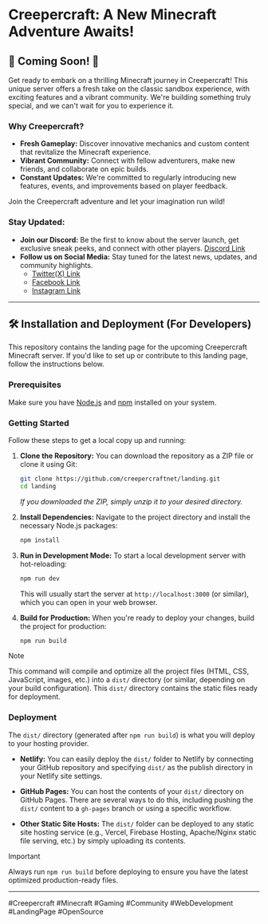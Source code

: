 # Creepercraft: A New Minecraft Adventure Awaits!

## 🚀 Coming Soon! 🚀

Get ready to embark on a thrilling Minecraft journey in Creepercraft! This unique server offers a fresh take on the classic sandbox experience, with exciting features and a vibrant community. We're building something truly special, and we can't wait for you to experience it.

### Why Creepercraft?

* **Fresh Gameplay:** Discover innovative mechanics and custom content that revitalize the Minecraft experience.
* **Vibrant Community:** Connect with fellow adventurers, make new friends, and collaborate on epic builds.
* **Constant Updates:** We're committed to regularly introducing new features, events, and improvements based on player feedback.

Join the Creepercraft adventure and let your imagination run wild!

### Stay Updated:

* **Join our Discord:** Be the first to know about the server launch, get exclusive sneak peeks, and connect with other players. [Discord Link](https://creeperhub.net/discord)
* **Follow us on Social Media:** Stay tuned for the latest news, updates, and community highlights.
    * [Twitter(X) Link](https://x.com/creepercraftfun)
    * [Facebook Link](https://fb.com/creepercraft)
    * [Instagram Link](https://instagram.com/creepercraftnet)

---

## 🛠️ Installation and Deployment (For Developers)

This repository contains the landing page for the upcoming Creepercraft Minecraft server. If you'd like to set up or contribute to this landing page, follow the instructions below.

### Prerequisites

Make sure you have [Node.js](https://nodejs.org/en/) and [npm](https://www.npmjs.com/) installed on your system.

### Getting Started

Follow these steps to get a local copy up and running:

1.  **Clone the Repository:**
    You can download the repository as a ZIP file or clone it using Git:

    ```bash
    git clone https://github.com/creepercraftnet/landing.git
    cd landing
    ```

    *If you downloaded the ZIP, simply unzip it to your desired directory.*

2.  **Install Dependencies:**
    Navigate to the project directory and install the necessary Node.js packages:

    ```bash
    npm install
    ```

3.  **Run in Development Mode:**
    To start a local development server with hot-reloading:

    ```bash
    npm run dev
    ```
    This will usually start the server at `http://localhost:3000` (or similar), which you can open in your web browser.

4.  **Build for Production:**
    When you're ready to deploy your changes, build the project for production:

    ```bash
    npm run build
    ```

> [!NOTE]
> This command will compile and optimize all the project files (HTML, CSS, JavaScript, images, etc.) into a `dist/` directory (or similar, depending on your build configuration). This `dist/` directory contains the static files ready for deployment.

### Deployment

The `dist/` directory (generated after `npm run build`) is what you will deploy to your hosting provider.

* **Netlify:**
    You can easily deploy the `dist/` folder to Netlify by connecting your GitHub repository and specifying `dist/` as the publish directory in your Netlify site settings.

* **GitHub Pages:**
    You can host the contents of your `dist/` directory on GitHub Pages. There are several ways to do this, including pushing the `dist/` content to a `gh-pages` branch or using a specific workflow.

* **Other Static Site Hosts:**
    The `dist/` folder can be deployed to any static site hosting service (e.g., Vercel, Firebase Hosting, Apache/Nginx static file serving, etc.) by simply uploading its contents.

> [!IMPORTANT]
> Always run `npm run build` before deploying to ensure you have the latest optimized production-ready files.

---

#Creepercraft #Minecraft #Gaming #Community #WebDevelopment #LandingPage #OpenSource



